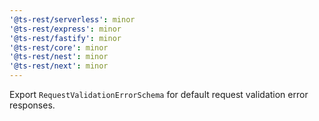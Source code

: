 ```yaml
---
'@ts-rest/serverless': minor
'@ts-rest/express': minor
'@ts-rest/fastify': minor
'@ts-rest/core': minor
'@ts-rest/nest': minor
'@ts-rest/next': minor
---
```


Export `RequestValidationErrorSchema` for default request validation error responses.

